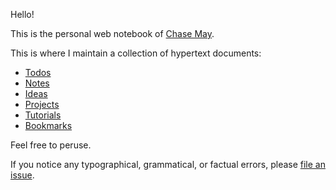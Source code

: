 Hello!

This is the personal web notebook of [Chase May](https://github.com/clmay).

This is where I maintain a collection of hypertext documents:

- [Todos](/todos.md)
- [Notes](/notes.md)
- [Ideas](/ideas.md)
- [Projects](/projects.md)
- [Tutorials](/tutorials.md)
- [Bookmarks](/bookmarks.md)

Feel free to peruse.

If you notice any typographical, grammatical, or factual errors, please
[file an issue](https://github.com/clmay/wiki/issues/new).
